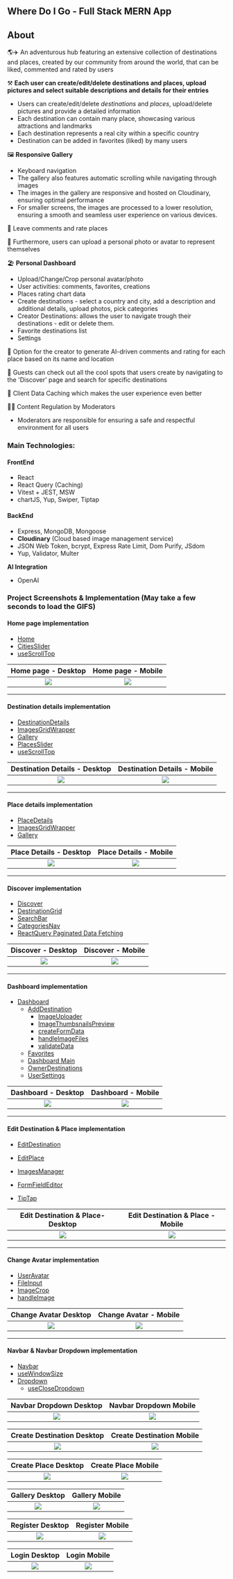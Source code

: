 ## Where Do I Go - Full Stack MERN App
## About

🌎✈️ An adventurous hub featuring an extensive collection of destinations and places, created by our community from around the world, that can be liked, commented and rated by users

⚒️ **Each user can create/edit/delete destinations and places, upload pictures and select suitable descriptions and details for their entries**
 - Users can create/edit/delete _destinations_ and _places_, upload/delete pictures and provide a detailed information
 - Each destination can contain many place, showcasing various attractions and landmarks
 - Each destination represents a real city within a specific country
 - Destination can be added in favorites (liked) by many users

🖼️ **Responsive Gallery**
 - Keyboard navigation
 - The gallery also features automatic scrolling while navigating through images
 - The images in the gallery are responsive and hosted on Cloudinary, ensuring optimal performance
 - For smaller screens, the images are processed to a lower resolution, ensuring a smooth and seamless user experience on various devices.

💬 Leave comments and rate places

📸 Furthermore, users can upload a personal photo or avatar to represent themselves

🏖️ **Personal Dashboard**
 - Upload/Change/Crop personal avatar/photo
 - User activities: comments, favorites, creations
 - Places rating chart data
 - Create destinations - select a country and city, add a description and additional details, upload photos, pick categories
 - Creator Destinations: allows the user to navigate trough their destinations - edit or delete them.
 - Favorite destinations list
 - Settings

🤖 Option for the creator to generate AI-driven comments and rating for each place based on its name and location

🔎 Guests can check out all the cool spots that users create by navigating to the 'Discover' page and search for specific destinations

👾 Client Data Caching which makes the user experience even better

👮🏻 Content Regulation by Moderators
 - Moderators are responsible for ensuring a safe and respectful environment for all users

### Main Technologies:

#### FrontEnd

- React
- React Query (Caching)
- Vitest + JEST, MSW
- chartJS, Yup, Swiper, Tiptap

#### BackEnd

- Express, MongoDB, Mongoose
- **Cloudinary** (Cloud based image management service)
- JSON Web Token, bcrypt, Express Rate Limit, Dom Purify, JSdom
- Yup, Validator, Multer

**AI Integration**

- OpenAI

### Project Screenshots & Implementation (May take a few seconds to load the GIFS)

#### Home page implementation
 - [Home](https://github.com/flnx/wheredoigo/tree/main/client/src/pages/Home)
 - [CitiesSlider](https://github.com/flnx/wheredoigo/tree/main/client/src/components/Sliders/CitiesSlider)
 - [useScrollTop](https://github.com/flnx/wheredoigo/blob/main/client/src/hooks/useScrollTop.js)

Home page - Desktop         |  Home page - Mobile
:-------------------------:|:-------------------------:
![](./screenshots/home%20desktop.gif)                   |  ![](./screenshots/home%20mobile.gif)

---

#### Destination details implementation
 - [DestinationDetails](https://github.com/flnx/wheredoigo/tree/main/client/src/pages/DestinationDetails)
 - [ImagesGridWrapper](https://github.com/flnx/wheredoigo/tree/main/client/src/components/ImagesGridWrapper)
 - [Gallery](https://github.com/flnx/wheredoigo/tree/main/client/src/components/Gallery)
 - [PlacesSlider](https://github.com/flnx/wheredoigo/tree/main/client/src/components/Sliders/PlacesSlider)
 - [useScrollTop](https://github.com/flnx/wheredoigo/blob/main/client/src/hooks/useScrollTop.js)

Destination Details - Desktop                           |  Destination Details - Mobile
:-------------------------:|:-------------------------:
![](./screenshots/dest%20details%20desktop.gif)         |  ![](./screenshots/dest%20details%20mobile.gif)

---

#### Place details implementation
 - [PlaceDetails](https://github.com/flnx/wheredoigo/tree/main/client/src/pages/PlaceDetails)
 - [ImagesGridWrapper](https://github.com/flnx/wheredoigo/tree/main/client/src/components/ImagesGridWrapper)
 - [Gallery](https://github.com/flnx/wheredoigo/tree/main/client/src/components/Gallery)

Place Details - Desktop                                 |  Place Details - Mobile
:-------------------------:|:-------------------------:
![](./screenshots/place%20details%20desktop.gif)        |  ![](./screenshots/place%20details%20mobile.gif)

---

#### Discover implementation
 - [Discover](https://github.com/flnx/wheredoigo/tree/main/client/src/pages/Discover)
 - [DestinationGrid](https://github.com/flnx/wheredoigo/tree/main/client/src/components/DestinationsGrid)
 - [SearchBar](https://github.com/flnx/wheredoigo/blob/main/client/src/components/Serach-Bar/SearchBar.jsx)
 - [CategoriesNav](https://github.com/flnx/wheredoigo/blob/main/client/src/components/CategoriesNav/CategoriesNav.jsx)
 - [ReactQuery Paginated Data Fetching](https://github.com/flnx/wheredoigo/blob/main/client/src/hooks/queries/useInfiniteDestinations.js)

Discover  - Desktop                                     |  Discover - Mobile
:-------------------------:|:-------------------------:
![](./screenshots/discover%20desktop.gif)               |  ![](./screenshots/discover%20mobile.gif)

---

#### Dashboard implementation
 - [Dashboard](https://github.com/flnx/wheredoigo/tree/main/client/src/pages/Dashboard)
    - [AddDestination](https://github.com/flnx/wheredoigo/tree/main/client/src/pages/Dashboard/sub-pages/AddDestination)
        - [ImageUploader](https://github.com/flnx/wheredoigo/tree/main/client/src/components/ImageUploader)
        - [ImageThumbsnailsPreview](https://github.com/flnx/wheredoigo/tree/main/client/src/components/ImageThumbnailsPreview)
        - [createFormData](https://github.com/flnx/wheredoigo/blob/main/client/src/utils/formData.js)
        - [handleImageFiles](https://github.com/flnx/wheredoigo/blob/main/client/src/utils/imagesHandler.js)
        - [validateData](https://github.com/flnx/wheredoigo/blob/main/client/src/utils/validationSchemas/destinationSchemas.js)
    - [Favorites](https://github.com/flnx/wheredoigo/blob/main/client/src/pages/Dashboard/sub-pages/Favorites/Favorites.jsx)
    - [Dashboard Main](https://github.com/flnx/wheredoigo/tree/main/client/src/pages/Dashboard/sub-pages/Main)
    - [OwnerDestinations](https://github.com/flnx/wheredoigo/tree/main/client/src/pages/Dashboard/sub-pages/OwnerDestinations)
    - [UserSettings](https://github.com/flnx/wheredoigo/tree/main/client/src/pages/Dashboard/sub-pages/UserSettings)

Dashboard  - Desktop                                    |  Dashboard - Mobile
:-------------------------:|:-------------------------:
![](./screenshots/dashboard%20desktop.gif)              |  ![](./screenshots/dashboard%20mobile.gif)

---

#### Edit Destination & Place implementation
 - [EditDestination](https://github.com/flnx/wheredoigo/blob/main/client/src/pages/EditDestination/EditDestination.jsx)
 - [EditPlace](https://github.com/flnx/wheredoigo/tree/main/client/src/pages/EditPlace)

 - [ImagesManager](https://github.com/flnx/wheredoigo/tree/main/client/src/components/ImagesManager) 
 - [FormFieldEditor](https://github.com/flnx/wheredoigo/blob/main/client/src/components/FormFieldEditor/FormFieldEditor.jsx)
 - [TipTap](https://github.com/flnx/wheredoigo/blob/main/client/src/components/TipTap/TipTap.jsx)

Edit Destination & Place- Desktop                       |  Edit Destination & Place - Mobile
:-------------------------:|:-------------------------:
![](./screenshots/edit%20desktop.gif)                   |  ![](./screenshots/edit%20mobile.gif)

---

#### Change Avatar implementation
 - [UserAvatar](https://github.com/flnx/wheredoigo/blob/main/client/src/pages/Dashboard/components/SideNav/components/UserAvatar/UserAvatar.jsx)
 - [FileInput](https://github.com/flnx/wheredoigo/blob/main/client/src/components/FileInput/FileInput.jsx)
 - [ImageCrop](https://github.com/flnx/wheredoigo/blob/main/client/src/components/ImageCrop/ImageCrop.jsx)
 - [handleImage](https://github.com/flnx/wheredoigo/blob/main/client/src/utils/imagesHandler.js)

Change Avatar Desktop                                   |  Change Avatar - Mobile
:-------------------------:|:-------------------------:
![](./screenshots/avatar%20desktop.gif)                 |  ![](./screenshots/avatar%20mobile.gif)

---

#### Navbar & Navbar Dropdown implementation
 - [Navbar](https://github.com/flnx/wheredoigo/blob/main/client/src/components/Navbar/Navbar.jsx)
 - [useWindowSize](https://github.com/flnx/wheredoigo/blob/main/client/src/hooks/useWindowSize.js)
 - [Dropdown](https://github.com/flnx/wheredoigo/tree/main/client/src/components/Navbar/components/DropdownMenu)
    - [useCloseDropdown](https://github.com/flnx/wheredoigo/blob/main/client/src/hooks/useCloseDropdown.js)

Navbar Dropdown Desktop                                 |  Navbar Dropdown Mobile  
:-------------------------:|:-------------------------:
![](./screenshots/nav%20dropdown%20desktop.gif)         |  ![](./screenshots/nav%20dropdown%20mobile.gif)

Create Destination Desktop                              |  Create Destination Mobile  
:-------------------------:|:-------------------------:
![](./screenshots/create%20destination%20desktop.gif)   |  ![](./screenshots/create%20destination%20mobile.gif)

Create Place Desktop                                    |  Create Place Mobile  
:-------------------------:|:-------------------------:
![](./screenshots/add%20place%20desktop.gif)            |  ![](./screenshots/add%20place%20mobile.gif)

Gallery Desktop                                         |  Gallery Mobile  
:-------------------------:|:-------------------------:
![](./screenshots/gallery%20desktop.gif)                |  ![](./screenshots/gallery%20mobile.gif)

Register Desktop                                        |  Register Mobile  
:-------------------------:|:-------------------------:
![](./screenshots/register%20desktop.gif)               |  ![](./screenshots/register%20mobile.gif)

Login Desktop                                           |  Login Mobile  
:-------------------------:|:-------------------------:
![](./screenshots/login%20desktop.gif)                  |  ![](./screenshots/login%20mobile.gif)
